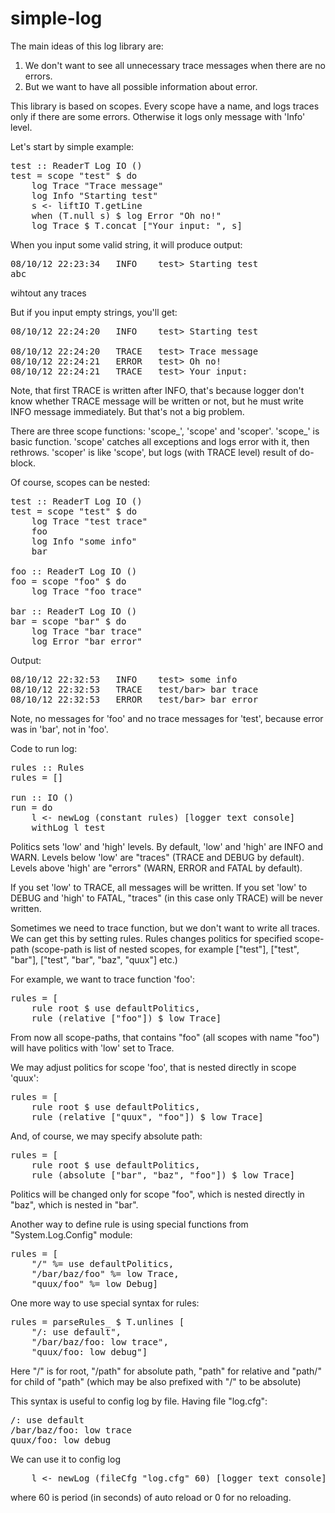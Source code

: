 simple-log
=======

The main ideas of this log library are:
1. We don't want to see all unnecessary trace messages when there are no errors.
2. But we want to have all possible information about error.

This library is based on scopes. Every scope have a name, and logs traces only if there are some errors. Otherwise it logs only message with 'Info' level.

Let's start by simple example:

<pre>
test :: ReaderT Log IO ()
test = scope "test" $ do
    log Trace "Trace message"
    log Info "Starting test"
    s &lt;- liftIO T.getLine
    when (T.null s) $ log Error "Oh no!"
    log Trace $ T.concat ["Your input: ", s]
</pre>

When you input some valid string, it will produce output:
<pre>
08/10/12 22:23:34	INFO	test> Starting test
abc
</pre>
wihtout any traces

But if you input empty strings, you'll get:
<pre>
08/10/12 22:24:20	INFO	test> Starting test

08/10/12 22:24:20	TRACE	test> Trace message
08/10/12 22:24:21	ERROR	test> Oh no!
08/10/12 22:24:21	TRACE	test> Your input: 
</pre>

Note, that first TRACE is written after INFO, that's because logger don't know whether TRACE message will be written or not, but he must write INFO message immediately.
But that's not a big problem.

There are three scope functions: 'scope_', 'scope' and 'scoper'.
'scope_' is basic function. 'scope' catches all exceptions and logs error with it, then rethrows. 'scoper' is like 'scope', but logs (with TRACE level) result of do-block.

Of course, scopes can be nested:

<pre>
test :: ReaderT Log IO ()
test = scope "test" $ do
    log Trace "test trace"
    foo
    log Info "some info"
    bar

foo :: ReaderT Log IO ()
foo = scope "foo" $ do
    log Trace "foo trace"

bar :: ReaderT Log IO ()
bar = scope "bar" $ do
    log Trace "bar trace"
    log Error "bar error"
</pre>

Output:

<pre>
08/10/12 22:32:53	INFO	test> some info
08/10/12 22:32:53	TRACE	test/bar> bar trace
08/10/12 22:32:53	ERROR	test/bar> bar error
</pre>

Note, no messages for 'foo' and no trace messages for 'test', because error was in 'bar', not in 'foo'.

Code to run log:
<pre>
rules :: Rules
rules = []

run :: IO ()
run = do
    l &lt;- newLog (constant rules) [logger text console]
    withLog l test
</pre>

Politics sets 'low' and 'high' levels. By default, 'low' and 'high' are INFO and WARN.
Levels below 'low' are "traces" (TRACE and DEBUG by default).
Levels above 'high' are "errors" (WARN, ERROR and FATAL by default).

If you set 'low' to TRACE, all messages will be written.
If you set 'low' to DEBUG and 'high' to FATAL, "traces" (in this case only TRACE) will be never written.

Sometimes we need to trace function, but we don't want to write all traces. We can get this by setting rules. Rules changes politics for specified scope-path (scope-path is list of nested scopes, for example ["test"], ["test", "bar"], ["test", "bar", "baz", "quux"] etc.)

For example, we want to trace function 'foo':
<pre>
rules = [
    rule root $ use defaultPolitics,
    rule (relative ["foo"]) $ low Trace]
</pre>
From now all scope-paths, that contains "foo" (all scopes with name "foo") will have politics with 'low' set to Trace.

We may adjust politics for scope 'foo', that is nested directly in scope 'quux':
<pre>
rules = [
    rule root $ use defaultPolitics,
    rule (relative ["quux", "foo"]) $ low Trace]
</pre>

And, of course, we may specify absolute path:
<pre>
rules = [
    rule root $ use defaultPolitics,
    rule (absolute ["bar", "baz", "foo"]) $ low Trace]
</pre>
Politics will be changed only for scope "foo", which is nested directly in "baz", which is nested in "bar".

Another way to define rule is using special functions from "System.Log.Config" module:
<pre>
rules = [
    "/" %= use defaultPolitics,
    "/bar/baz/foo" %= low Trace,
    "quux/foo" %= low Debug]
</pre>

One more way to use special syntax for rules:
<pre>
rules = parseRules_ $ T.unlines [
    "/: use default",
    "/bar/baz/foo: low trace",
    "quux/foo: low debug"]
</pre>

Here "/" is for root, "/path" for absolute path, "path" for relative and "path/" for child of "path" (which may be also prefixed with "/" to be absolute)

This syntax is useful to config log by file. Having file "log.cfg":
<pre>
/: use default
/bar/baz/foo: low trace
quux/foo: low debug
</pre>

We can use it to config log
<pre>
    l <- newLog (fileCfg "log.cfg" 60) [logger text console]
</pre>
where 60 is period (in seconds) of auto reload or 0 for no reloading.
